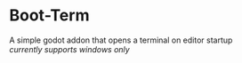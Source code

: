# Boot-Term
A simple godot addon that opens a terminal on editor startup  
*currently supports windows only*
